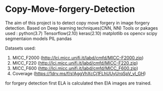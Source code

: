 # Copy-Move-forgery-Detection
The aim of this project is to detect copy move forgery in image forgery detection. Based on Deep learning techniques(CNN, NN)
Tools or pakages used : 
python(3.7)
Tensorflow(2.10) 
keras(2.10) 
matplotlib
os
opencv 
scipy 
segmentaion models
PIL
pandas 

Datasets used:
1. MICC_F2000 (http://lci.micc.unifi.it/labd/cmfd/MICC-F2000.zip)
2. MICC_F220 (http://lci.micc.unifi.it/labd/cmfd/MICC-F220.zip)
3. MICC_F600 (http://lci.micc.unifi.it/labd/cmfd/MICC_F600.zip)
4. Coverage (https://1drv.ms/f/s!AggVhXcCj1FLhUUyUrqSpV_yI_GH)

for forgery detection first ELA is calculated then ElA images are trained.
